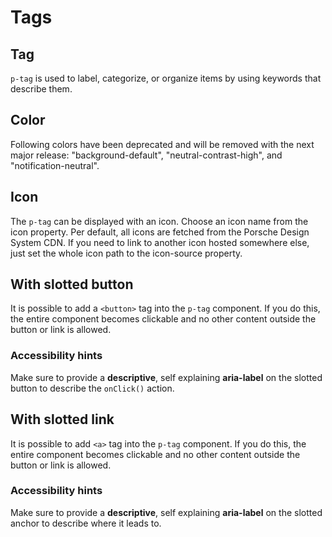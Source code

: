 # Tags

<TableOfContents></TableOfContents>

## Tag

`p-tag` is used to label, categorize, or organize items by using keywords that describe them.

## Color

<p-inline-notification heading="Deprecation hint" state="warning" persistent="true">
Following colors have been deprecated and will be removed with the next major release: "background-default",
"neutral-contrast-high", and "notification-neutral".
</p-inline-notification>

<Playground :markup="colorMarkup" :config="{ ...config, colorScheme: backgroundColor }">
  <SelectOptions v-model="backgroundColor" :values="backgroundColors" name="backgroundColor"></SelectOptions>
</Playground>

## Icon

The `p-tag` can be displayed with an icon. Choose an icon name from the icon property. Per default, all icons are
fetched from the Porsche Design System CDN. If you need to link to another icon hosted somewhere else, just set the
whole icon path to the icon-source property.

<Playground :markup="icon" :config="config"></Playground>

## With slotted button

It is possible to add a `<button>` tag into the `p-tag` component. If you do this, the entire component becomes
clickable and no other content outside the button or link is allowed.

<Playground :markup="buttonMarkup" :config="{ ...config, colorScheme: backgroundColor }">
  <SelectOptions v-model="backgroundColor" :values="backgroundColors" name="backgroundColor"></SelectOptions>
</Playground>

### <A11yIcon></A11yIcon> Accessibility hints

Make sure to provide a **descriptive**, self explaining **aria-label** on the slotted button to describe the `onClick()`
action.

<Playground :markup="buttonAccessibility"></Playground>

## With slotted link

It is possible to add `<a>` tag into the `p-tag` component. If you do this, the entire component becomes clickable and
no other content outside the button or link is allowed.

<Playground :markup="linkMarkup" :config="{ ...config, colorScheme: backgroundColor }">
  <SelectOptions v-model="backgroundColor" :values="backgroundColors" name="backgroundColor"></SelectOptions>
</Playground>

### <A11yIcon></A11yIcon> Accessibility hints

Make sure to provide a **descriptive**, self explaining **aria-label** on the slotted anchor to describe where it leads
to.

<Playground :markup="linkAccessibility"></Playground>

<script lang="ts">
import Vue from 'vue';
import Component from 'vue-class-component'; 
import { TAG_COLORS } from './tag-utils'; 

@Component
export default class Code extends Vue {
  config = { themeable: true, spacing: 'inline' };
  
  backgroundColor = 'default';
  backgroundColors = ['default', 'surface']; 

  get colorMarkup(){
    return TAG_COLORS.map((color) => `<p-tag color="${color}">Color ${color}</p-tag>`).join('\n');
  };

  icon = `<p-tag icon="car">Some label</p-tag> 
<p-tag icon-source="${require('../../assets/icon-custom-kaixin.svg')}">Some label</p-tag>`;

  get buttonMarkup(){
    return TAG_COLORS.map((color, idx) => `<p-tag${idx === 0 ? ' icon="car"' : ''} color="${color}">
  <button type="button">Color ${color}</button>
</p-tag>`).join('\n');
  };

  get linkMarkup(){
    return TAG_COLORS.map((color, idx) => `<p-tag${idx === 0 ? ' icon="car"' : ''} color="${color}">
  <a href="https://www.porsche.com">Color ${color}</a>
</p-tag>`).join('\n');
  };

  buttonAccessibility = `<p-tag icon="car">
  <button type="button" aria-label="More information about used cars">Used cars</button>
</p-tag>`;

  linkAccessibility = `<p-tag icon="car">
  <a href="https://www.porsche.com" aria-label="More information about used cars">Used cars</a>
</p-tag>`;
}
</script>
